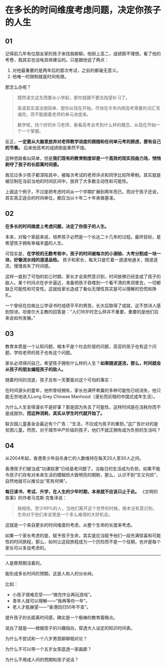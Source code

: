 # 在多长的时间维度考虑问题，决定你孩子的人生

## 01

记得前几年有位朋友家的孩子来找我聊聊。他刚上高二，成绩颇不理想。看了他的考卷，我其实也没啥具体建议的。只是跟他说了两点：

1. 对他最重要的是两年后的那次考试，之前的都毫无意义。
2. 他唯一的限制就是时间有限。

那怎么办呢？

>既然语文这东西要从小学起，那你就跟不要去指望补习了。
>
>英语其实语法很简单，那你从现在开始，尽快在半年内把高考需要的词汇背诵完，而不能跟着老师的单元进度来。
>
>数学呢，找个好的补习老师，看看高考会考到什么样的概念，从现在开始一个一个掌握。

反正，**一定要从大脑里放弃对老师教学进度的跟随和任何单元考的顾虑，要有自己的节奏。** 后来他高考的成绩倒是果然不错。

这种思路看似简单，但是**我们现有的教育制度却是一个高效的现实扭曲力场，悄悄剥夺了孩子的长距离时间感。**

我见过多少孩子都深陷其中，被每次考试的老师评点和同学比较所牵制。其实就是被压制在当前当地的时间区间中，放弃了大多数主动性和可能性。

上面这个例子，不过是把考虑时间从一个学期扩展到两年而已。而对于孩子还说，其实真正适合的时间单位，都应当以十年二十年来做基准。

## 02

**在多长的时间维度上考虑问题，决定了你孩子的人生。**

本来，对每个家庭来说，培养孩子必然是一个长达二十几年的过程。最终目标，是希望孩子拥有幸福丰盛的人生。

可现实是，**在学校的无数考核中，孩子的时间被每次的小测验、大考分割成一块一块，好像流水线的道道品检。** 孩子和家长，每天只是忙着一道道地通关，随波逐流，慢慢丧失了时间感。

这样一直到了可怕的初三时期，家长才会突然意识到，时间放佛已经变成了孩子的敌人。某个时间点在步步逼近，准备把孩子吞噬到一个看不清的黑洞里去，一切都缺乏可能性和可变性。这就给家长造成了看似无理性其实是可以理解的恐慌和挣扎。

一个曾经在拉格比公学读书时成绩平平的男孩，长大后取得了成就，这不禁诗人感到惊讶。坦普尔大主教的回答是：“人们18岁时怎么样并不重要，重要的是他们后来会如何发展。”

## 03

教育本质是一个认知问题，根本不是个社会阶层的问题，高官的孩子也有这个问题，学校老师的孩子也有这个问题。

家长必须得问自己，希望孩子拥有什么样的人生？**如果随波逐流，那么，时间就会从孩子的朋友编程孩子的敌人。**

随着时间的流逝，孩子总有一天要面对这个可怕的事实：

在时间源头的童年，他所曾经拥有，家长也满怀希冀的多种可能性已经消失，他只能无奈地进入Long Grey Chinese Manhood（漫长而灰暗的中国式成年生活）。

为什么人生变得漫长不是好事？那是因为失去了可能性，这样时间是在消耗你而不是成就你。**而这种消耗，其实从学生时代就开始了。**

联合国儿童基金会最近有个广告：“生活，不应成为孩子的重担。”这广告针对的是贫困儿童。然而，对于城市中产阶级的孩子，他们不就正拥有成为负担的生活吗？

## 04 

从2004年起，香港青少年自杀身亡的人数维持在每天20人至30人之间。

香港孩子们被当成“功课奴隶”已经是老问题了。当每日的生活成为负担，如果不能令孩子们存有对未来生活的模糊但大致明亮的期盼，那么，认识不到“生又何欢”，自然地就可以推论出“死有何惧”。

**每日读书、考试、升学，在人生的少年时期，本来就不应该只止于此。** 《文明的故事》的作者马克斯·克鲁泽说：

>我相信，至少99%的人，当他们离开这个世界的时候，根本没有意识到，生命对于他们来说曾是一个多么难得的大好机会。

这就是一个来自更长的时间维度的考虑，从整个生命的长度来考虑。

如果一个家长考虑的是，赋予孩子生命，其实是应当赋予他们一段充满惊喜和可能性的时间旅程，那么，如何让这段旅程成为一个历险而不是一个役期，也许是每个家长可以多加考虑的。

---

人是靠预期活着的。

能形成多长时间的预期，这是人和人的分水岭。

比如：

* 小孩子很难忍受——“做完作业再玩游戏”。
* 青年人就可以理解——“我再等你一年”。
* 老人才能展望——“香港回归50年不变”。

提升孩子的长距离时间感，确实是一个极棒的教育着眼点。

说白了就是——根据孩子的兴趣指向，穿透大人设定的知识时间表。

为什么不尝试和一个八岁男孩聊聊相对论？

为什么不可以带一个五岁女孩逛透一家画廊？

为什么不用成人间的预期和孩子说话？

